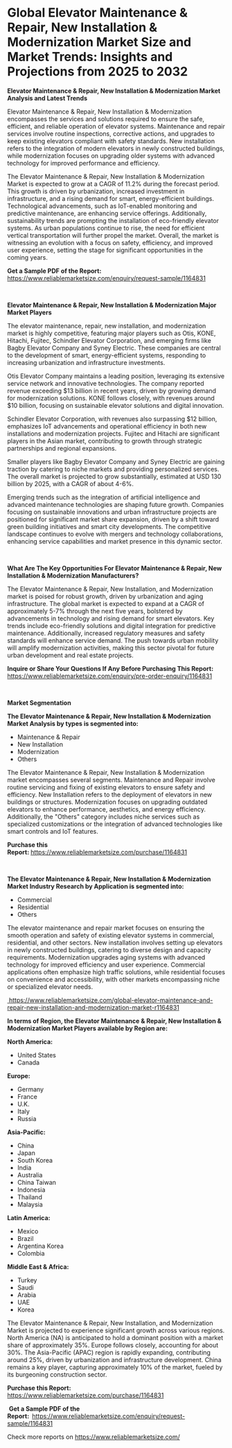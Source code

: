 <p><h1>Global Elevator Maintenance & Repair, New Installation & Modernization Market Size and Market Trends: Insights and Projections from 2025 to 2032</h1></p><p><strong>Elevator Maintenance & Repair, New Installation & Modernization Market Analysis and Latest Trends</strong></p>
<p><p>Elevator Maintenance & Repair, New Installation & Modernization encompasses the services and solutions required to ensure the safe, efficient, and reliable operation of elevator systems. Maintenance and repair services involve routine inspections, corrective actions, and upgrades to keep existing elevators compliant with safety standards. New installation refers to the integration of modern elevators in newly constructed buildings, while modernization focuses on upgrading older systems with advanced technology for improved performance and efficiency.</p><p>The Elevator Maintenance & Repair, New Installation & Modernization Market is expected to grow at a CAGR of 11.2% during the forecast period. This growth is driven by urbanization, increased investment in infrastructure, and a rising demand for smart, energy-efficient buildings. Technological advancements, such as IoT-enabled monitoring and predictive maintenance, are enhancing service offerings. Additionally, sustainability trends are prompting the installation of eco-friendly elevator systems. As urban populations continue to rise, the need for efficient vertical transportation will further propel the market. Overall, the market is witnessing an evolution with a focus on safety, efficiency, and improved user experience, setting the stage for significant opportunities in the coming years.</p></p>
<p><strong>Get a Sample PDF of the Report:&nbsp;</strong> <a href="https://www.reliablemarketsize.com/enquiry/request-sample/1164831?utm_campaign=3178&utm_medium=2&utm_source=Github&utm_content=ia&utm_term=11032025&utm_id=elevator-maintenance-repair-new-installation-modernization">https://www.reliablemarketsize.com/enquiry/request-sample/1164831</a></p>
<p>&nbsp;</p>
<p><strong>Elevator Maintenance & Repair, New Installation & Modernization Major Market Players</strong></p>
<p><p>The elevator maintenance, repair, new installation, and modernization market is highly competitive, featuring major players such as Otis, KONE, Hitachi, Fujitec, Schindler Elevator Corporation, and emerging firms like Bagby Elevator Company and Syney Electric. These companies are central to the development of smart, energy-efficient systems, responding to increasing urbanization and infrastructure investments.</p><p>Otis Elevator Company maintains a leading position, leveraging its extensive service network and innovative technologies. The company reported revenue exceeding $13 billion in recent years, driven by growing demand for modernization solutions. KONE follows closely, with revenues around $10 billion, focusing on sustainable elevator solutions and digital innovation.</p><p>Schindler Elevator Corporation, with revenues also surpassing $12 billion, emphasizes IoT advancements and operational efficiency in both new installations and modernization projects. Fujitec and Hitachi are significant players in the Asian market, contributing to growth through strategic partnerships and regional expansions.</p><p>Smaller players like Bagby Elevator Company and Syney Electric are gaining traction by catering to niche markets and providing personalized services. The overall market is projected to grow substantially, estimated at USD 130 billion by 2025, with a CAGR of about 4-6%.</p><p>Emerging trends such as the integration of artificial intelligence and advanced maintenance technologies are shaping future growth. Companies focusing on sustainable innovations and urban infrastructure projects are positioned for significant market share expansion, driven by a shift toward green building initiatives and smart city developments. The competitive landscape continues to evolve with mergers and technology collaborations, enhancing service capabilities and market presence in this dynamic sector.</p></p>
<p>&nbsp;</p>
<p><strong>What Are The Key Opportunities For Elevator Maintenance & Repair, New Installation & Modernization Manufacturers?</strong></p>
<p><p>The Elevator Maintenance & Repair, New Installation, and Modernization market is poised for robust growth, driven by urbanization and aging infrastructure. The global market is expected to expand at a CAGR of approximately 5-7% through the next five years, bolstered by advancements in technology and rising demand for smart elevators. Key trends include eco-friendly solutions and digital integration for predictive maintenance. Additionally, increased regulatory measures and safety standards will enhance service demand. The push towards urban mobility will amplify modernization activities, making this sector pivotal for future urban development and real estate projects.</p></p>
<p><strong>Inquire or Share Your Questions If Any Before Purchasing This Report:</strong> <a href="https://www.reliablemarketsize.com/enquiry/pre-order-enquiry/1164831?utm_campaign=3178&utm_medium=2&utm_source=Github&utm_content=ia&utm_term=11032025&utm_id=elevator-maintenance-repair-new-installation-modernization">https://www.reliablemarketsize.com/enquiry/pre-order-enquiry/1164831</a></p>
<p>&nbsp;</p>
<p><strong>Market Segmentation</strong></p>
<p><strong>The Elevator Maintenance & Repair, New Installation & Modernization Market Analysis by types is segmented into:</strong></p>
<p><ul><li>Maintenance & Repair</li><li>New Installation</li><li>Modernization</li><li>Others</li></ul></p>
<p><p>The Elevator Maintenance & Repair, New Installation & Modernization market encompasses several segments. Maintenance and Repair involve routine servicing and fixing of existing elevators to ensure safety and efficiency. New Installation refers to the deployment of elevators in new buildings or structures. Modernization focuses on upgrading outdated elevators to enhance performance, aesthetics, and energy efficiency. Additionally, the "Others" category includes niche services such as specialized customizations or the integration of advanced technologies like smart controls and IoT features.</p></p>
<p><strong>Purchase this Report:&nbsp;</strong><a href="https://www.reliablemarketsize.com/purchase/1164831?utm_campaign=3178&utm_medium=2&utm_source=Github&utm_content=ia&utm_term=11032025&utm_id=elevator-maintenance-repair-new-installation-modernization">https://www.reliablemarketsize.com/purchase/1164831</a></p>
<p>&nbsp;</p>
<p><strong>The Elevator Maintenance & Repair, New Installation & Modernization Market Industry Research by Application is segmented into:</strong></p>
<p><ul><li>Commercial</li><li>Residential</li><li>Others</li></ul></p>
<p><p>The elevator maintenance and repair market focuses on ensuring the smooth operation and safety of existing elevator systems in commercial, residential, and other sectors. New installation involves setting up elevators in newly constructed buildings, catering to diverse design and capacity requirements. Modernization upgrades aging systems with advanced technology for improved efficiency and user experience. Commercial applications often emphasize high traffic solutions, while residential focuses on convenience and accessibility, with other markets encompassing niche or specialized elevator needs.</p></p>
<p><a href="https://www.reliablemarketsize.com/global-elevator-maintenance-and-repair-new-installation-and-modernization-market-r1164831?utm_campaign=3178&utm_medium=2&utm_source=Github&utm_content=ia&utm_term=11032025&utm_id=elevator-maintenance-repair-new-installation-modernization">&nbsp;https://www.reliablemarketsize.com/global-elevator-maintenance-and-repair-new-installation-and-modernization-market-r1164831</a></p>
<p><strong>In terms of Region, the Elevator Maintenance & Repair, New Installation & Modernization Market Players available by Region are:</strong></p>
<p>
    <p> <strong> North America: </strong>
        <ul>
            <li>United States</li>
            <li>Canada</li>
        </ul>
        </p> 
    <p> <strong> Europe: </strong>
        <ul>
            <li>Germany</li>
            <li>France</li>
            <li>U.K.</li>
            <li>Italy</li>
            <li>Russia</li>
        </ul>
        </p> 
    <p> <strong> Asia-Pacific: </strong>
        <ul>
            <li>China</li>
            <li>Japan</li>
            <li>South Korea</li>
            <li>India</li>
            <li>Australia</li>
            <li>China Taiwan</li>
            <li>Indonesia</li>
            <li>Thailand</li>
            <li>Malaysia</li>
        </ul>
        </p> 
    <p> <strong> Latin America: </strong>
        <ul>
            <li>Mexico</li>
            <li>Brazil</li>
            <li>Argentina Korea</li>
            <li>Colombia</li>
        </ul>
        </p> 
    <p> <strong> Middle East & Africa: </strong>
        <ul>
            <li>Turkey</li>
            <li>Saudi</li>
            <li>Arabia</li>
            <li>UAE</li>
            <li>Korea</li>
        </ul>
    </p>
    </p>
<p><p>The Elevator Maintenance & Repair, New Installation, and Modernization Market is projected to experience significant growth across various regions. North America (NA) is anticipated to hold a dominant position with a market share of approximately 35%. Europe follows closely, accounting for about 30%. The Asia-Pacific (APAC) region is rapidly expanding, contributing around 25%, driven by urbanization and infrastructure development. China remains a key player, capturing approximately 10% of the market, fueled by its burgeoning construction sector.</p></p>
<p><strong>Purchase this Report: </strong><a href="https://www.reliablemarketsize.com/purchase/1164831?utm_campaign=3178&utm_medium=2&utm_source=Github&utm_content=ia&utm_term=11032025&utm_id=elevator-maintenance-repair-new-installation-modernization">https://www.reliablemarketsize.com/purchase/1164831</a></p>
<p>&nbsp;<strong>Get a Sample PDF of the Report:&nbsp;&nbsp;</strong><a href="https://www.reliablemarketsize.com/enquiry/request-sample/1164831?utm_campaign=3178&utm_medium=2&utm_source=Github&utm_content=ia&utm_term=11032025&utm_id=elevator-maintenance-repair-new-installation-modernization">https://www.reliablemarketsize.com/enquiry/request-sample/1164831</a></p>
<p><strong></strong></p>
<p>Check more reports on <a href="https://www.reliablemarketsize.com/?utm_campaign=3178&utm_medium=2&utm_source=Github&utm_content=ia&utm_term=11032025&utm_id=elevator-maintenance-repair-new-installation-modernization">https://www.reliablemarketsize.com/</a></p>